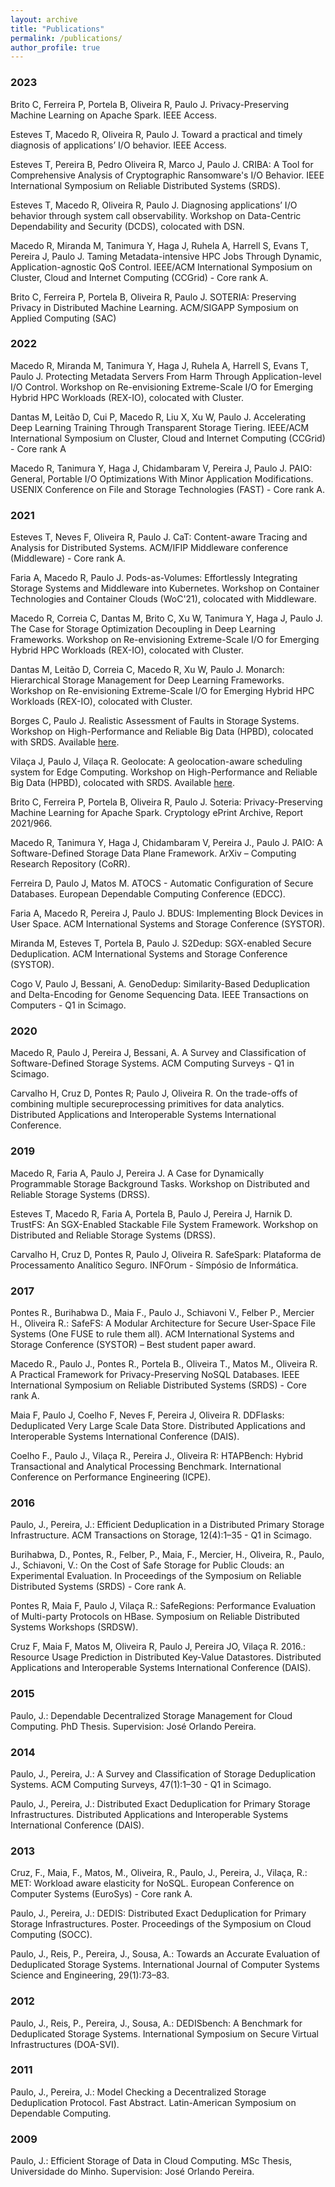 ```yaml
---
layout: archive
title: "Publications"
permalink: /publications/
author_profile: true
---
```


### 2023

Brito C, Ferreira P, Portela B, Oliveira R, Paulo J. Privacy-Preserving Machine Learning on Apache Spark. IEEE Access.

Esteves T, Macedo R, Oliveira R, Paulo J. Toward a practical and timely diagnosis of applications’ I/O behavior. IEEE Access.

Esteves T, Pereira B, Pedro Oliveira R, Marco J, Paulo J. CRIBA: A Tool for Comprehensive Analysis of Cryptographic Ransomware's I/O Behavior. IEEE International Symposium on Reliable Distributed Systems (SRDS).

Esteves T, Macedo R, Oliveira R, Paulo J. Diagnosing applications’ I/O behavior through system call observability. Workshop on Data-Centric Dependability and Security (DCDS), colocated with DSN.

Macedo R, Miranda M, Tanimura Y, Haga J, Ruhela A, Harrell S, Evans T, Pereira J, Paulo J. Taming Metadata-intensive HPC Jobs Through Dynamic, Application-agnostic QoS Control. IEEE/ACM International Symposium on Cluster, Cloud and Internet Computing (CCGrid) - Core rank A.

Brito C, Ferreira P, Portela B, Oliveira R, Paulo J. SOTERIA: Preserving Privacy in Distributed Machine Learning. ACM/SIGAPP Symposium on Applied Computing (SAC)

### 2022

Macedo R, Miranda M, Tanimura Y, Haga J, Ruhela A, Harrell S, Evans T, Paulo J. Protecting Metadata Servers From Harm Through Application-level I/O Control. Workshop on Re-envisioning Extreme-Scale I/O for Emerging Hybrid HPC Workloads (REX-IO), colocated with Cluster.

Dantas M, Leitão D, Cui P, Macedo R, Liu X, Xu W, Paulo J. Accelerating Deep Learning Training Through Transparent Storage Tiering. IEEE/ACM International Symposium on Cluster, Cloud and Internet Computing (CCGrid) - Core rank A 

Macedo R, Tanimura Y, Haga J, Chidambaram V, Pereira J, Paulo J. PAIO: General, Portable I/O Optimizations With Minor Application Modifications. USENIX Conference on File and Storage Technologies (FAST) - Core rank A.

### 2021

Esteves T, Neves F, Oliveira R, Paulo J. CaT: Content-aware Tracing and Analysis for Distributed Systems. ACM/IFIP Middleware conference (Middleware) - Core rank A.

Faria A, Macedo R, Paulo J. Pods-as-Volumes: Effortlessly Integrating Storage Systems and Middleware into Kubernetes. Workshop on Container Technologies and Container Clouds (WoC'21), colocated with Middleware.

Macedo R, Correia C, Dantas M, Brito C, Xu W, Tanimura Y, Haga J, Paulo J. The Case for Storage Optimization Decoupling in Deep Learning Frameworks. Workshop on Re-envisioning Extreme-Scale I/O for Emerging Hybrid HPC Workloads (REX-IO), colocated with Cluster.

Dantas M, Leitão D, Correia C, Macedo R, Xu W, Paulo J. Monarch: Hierarchical Storage Management for Deep Learning Frameworks. Workshop on Re-envisioning Extreme-Scale I/O for Emerging Hybrid HPC Workloads (REX-IO), colocated with Cluster.

Borges C, Paulo J. Realistic Assessment of Faults in Storage Systems. Workshop on High-Performance and Reliable Big Data (HPBD), colocated with SRDS. Available [here](https://dsr-haslab.github.io/repository/bp21.pdf).

Vilaça J, Paulo J, Vilaça R. Geolocate: A geolocation-aware scheduling system for Edge Computing. Workshop on High-Performance and Reliable Big Data (HPBD), colocated with SRDS. Available [here](https://dsr-haslab.github.io/repository/vpv21.pdf).

Brito C, Ferreira P, Portela B, Oliveira R, Paulo J. Soteria: Privacy-Preserving Machine Learning for Apache Spark. Cryptology ePrint Archive, Report 2021/966.

Macedo R, Tanimura Y, Haga J, Chidambaram V, Pereira J., Paulo J. PAIO: A Software-Defined Storage Data Plane Framework. ArXiv – Computing Research Repository (CoRR).

Ferreira D, Paulo J, Matos M. ATOCS - Automatic Configuration of Secure Databases. European Dependable Computing Conference (EDCC).

Faria A, Macedo R, Pereira J, Paulo J. BDUS: Implementing Block Devices in User Space. ACM International Systems and Storage Conference (SYSTOR).

Miranda M, Esteves T, Portela B, Paulo J. S2Dedup: SGX-enabled Secure Deduplication. ACM International Systems and Storage Conference (SYSTOR).

Cogo V, Paulo J, Bessani, A. GenoDedup: Similarity-Based Deduplication and Delta-Encoding for Genome Sequencing Data. IEEE Transactions on Computers - Q1 in Scimago.


### 2020

Macedo R, Paulo J, Pereira J, Bessani, A. A Survey and Classification of Software-Defined Storage Systems. ACM Computing Surveys - Q1 in Scimago.

Carvalho H, Cruz D, Pontes R; Paulo J, Oliveira R. On the trade-offs of combining multiple secureprocessing primitives for data analytics. Distributed Applications and Interoperable Systems International Conference.

### 2019

Macedo R, Faria A, Paulo J, Pereira J. A Case for Dynamically Programmable Storage Background Tasks. Workshop on Distributed and Reliable Storage Systems (DRSS).

Esteves T, Macedo R, Faria A, Portela B, Paulo J, Pereira J, Harnik D. TrustFS: An SGX-Enabled Stackable File System Framework. Workshop on Distributed and Reliable Storage Systems (DRSS).

Carvalho H, Cruz D, Pontes R, Paulo J, Oliveira R. SafeSpark: Plataforma de Processamento Analítico Seguro. INFOrum - Símpósio de Informática.

### 2017

Pontes R., Burihabwa D., Maia F., Paulo J., Schiavoni V., Felber P., Mercier H., Oliveira R.: SafeFS: A Modular Architecture for Secure User-Space File Systems (One FUSE to rule them all). ACM International Systems and Storage Conference (SYSTOR) – Best student paper award.

Macedo R., Paulo J., Pontes R., Portela B., Oliveira T., Matos M., Oliveira R. A Practical Framework for Privacy-Preserving NoSQL Databases. IEEE International Symposium on Reliable Distributed Systems (SRDS) - Core rank A.

Maia F, Paulo J, Coelho F, Neves F, Pereira J, Oliveira R. DDFlasks: Deduplicated Very Large Scale Data Store. Distributed Applications and Interoperable Systems International Conference (DAIS).

Coelho F., Paulo J., Vilaça R., Pereira J., Oliveira R: HTAPBench: Hybrid Transactional and Analytical Processing Benchmark. International Conference on Performance Engineering (ICPE).


### 2016

Paulo, J., Pereira, J.: Efficient Deduplication in a Distributed Primary Storage Infrastructure. ACM Transactions on Storage, 12(4):1–35 - Q1 in Scimago.

Burihabwa, D., Pontes, R., Felber, P., Maia, F., Mercier, H., Oliveira, R., Paulo, J., Schiavoni, V.: On the Cost of Safe Storage for Public Clouds: an Experimental Evaluation. In Proceedings of the Symposium on Reliable Distributed Systems (SRDS) - Core rank A.

Pontes R, Maia F, Paulo J, Vilaça R.: SafeRegions: Performance Evaluation of Multi-party Protocols on HBase. Symposium on Reliable Distributed Systems Workshops (SRDSW).

Cruz F, Maia F, Matos M, Oliveira R, Paulo J, Pereira JO, Vilaça R.  2016.: Resource Usage Prediction in Distributed Key-Value Datastores. Distributed Applications and Interoperable Systems International Conference (DAIS).

### 2015

Paulo, J.: Dependable Decentralized Storage Management for Cloud Computing. PhD Thesis. Supervision: José Orlando Pereira.

### 2014

Paulo, J., Pereira, J.: A Survey and Classification of Storage Deduplication Systems. ACM Computing Surveys, 47(1):1–30 - Q1 in Scimago.

Paulo, J., Pereira, J.: Distributed Exact Deduplication for Primary Storage Infrastructures. Distributed Applications and Interoperable Systems International Conference (DAIS).

### 2013

Cruz, F., Maia, F., Matos, M., Oliveira, R., Paulo, J., Pereira, J., Vilaça, R.: MET: Workload aware elasticity for NoSQL. European Conference on Computer Systems (EuroSys) - Core rank A.

Paulo, J., Pereira, J.: DEDIS: Distributed Exact Deduplication for Primary Storage Infrastructures. Poster. Proceedings of the Symposium on Cloud Computing (SOCC).

Paulo, J., Reis, P., Pereira, J., Sousa, A.: Towards an Accurate Evaluation of Deduplicated Storage Systems. International Journal of Computer Systems Science and Engineering, 29(1):73–83.

### 2012

Paulo, J., Reis, P., Pereira, J., Sousa, A.: DEDISbench: A Benchmark for Deduplicated Storage Systems. International Symposium on Secure Virtual Infrastructures (DOA-SVI).

### 2011

Paulo, J., Pereira, J.: Model Checking a Decentralized Storage Deduplication Protocol. Fast Abstract. Latin-American Symposium on Dependable Computing.

### 2009

Paulo, J.: Efficient Storage of Data in Cloud Computing. MSc Thesis, Universidade do Minho. Supervision: José Orlando Pereira.
